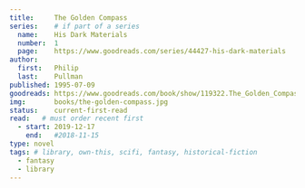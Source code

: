 ```yaml
---
title:     The Golden Compass
series:    # if part of a series
  name:    His Dark Materials 
  number:  1
  page:    https://www.goodreads.com/series/44427-his-dark-materials
author: 
  first:   Philip 
  last:    Pullman
published: 1995-07-09 
goodreads: https://www.goodreads.com/book/show/119322.The_Golden_Compass
img:       books/the-golden-compass.jpg
status:    current-first-read
read:   # must order recent first
  - start: 2019-12-17
    end:   #2018-11-15
type: novel
tags: # library, own-this, scifi, fantasy, historical-fiction
  - fantasy
  - library
---
```


